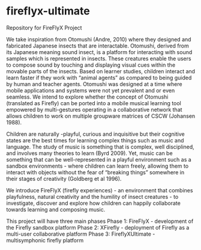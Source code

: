 # fireflyx-ultimate
Repository for FireFlyX Project 

We take inspiration from Otomushi (Andre, 2010) where they designed and fabricated Japanese insects that are interactable. Otomushi, derived from its Japanese meaning sound insect, is a platform for interacting with sound samples which is represented in insects. These creatures  enable the users to compose sound by touching and displaying visual cues within the movable parts of the insects. Based on learner studies, children interact and learn faster if they work with “animal agents” as compared to being guided by human and teacher agents. Otomushi was designed at a time where mobile applications and systems were not yet prevalent and or even seamless. We intend to explore whether the concept of Otomushi (translated as Firefly) can be ported into a mobile musical learning tool empowered by multi-gestures operating in a collaborative network that allows children to work on multiple groupware matrices of CSCW (Johansen 1988). 

Children are naturally -playful, curious and inquisitive but their cognitive states are the best times for learning complex things such as music and language. The study of music is something that is complex, well disciplined, and involves many theories to learn (Byrd 2009). Yet, music can be something that can be well-represented in a playful environment such as a sandbox environments - where children can learn freely, allowing them to interact with objects without the fear of “breaking things” somewhere in their stages of creativity (Goldberg et al 1996).

We  introduce FireFlyX (firefly experiences) - an environment that combines playfulness, natural creativity and the humility of insect creatures - to investigate, discover and explore how children can happily collaborate towards learning and composing music. 

This project will have three main phases
Phase 1: FireFlyX - development of the Firefly sandbox platform
Phase 2: XFirefly - deployment of Firefly as a multi-user collaborative platform
Phase 3: FireflyXUltimate - multisymphonic firefly platform

